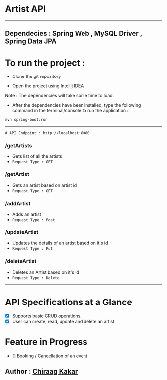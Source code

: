 # Artist API
---
Dependecies : Spring Web , MySQL Driver , Spring Data JPA
---

# To run the project : 

* Clone the git repository

* Open the project using Intellij IDEA

Note : The dependencies will take some time to load.

* After the dependencies have been installed, type the following command in the terminal/console to run the application :
```
mvn spring-boot:run
```


---

```
# API Endpoint : http://localhost:8080
```

### /getArtists
* Gets list of all the artists
* `Request Type : GET`

### /getArtist
* Gets an artist based on artist id
* `Request Type : GET`


### /addArtist
* Adds an artist 
* `Request Type : Post`

### /updateArtist
* Updates the details of an artist based on it's id
* `Request Type : Put`

### /deleteArtist
* Deletes an Artist based on it's id
* `Request Type : Delete`


---


# API Specifications at a Glance
- [x] Supports basic CRUD operations.
- [x] User can create, read, update and delete an artist

# Feature in Progress
- [] Booking / Cancellation of an event 


## Author : [Chiraag Kakar](https://github.com/chiraag-kakar)
